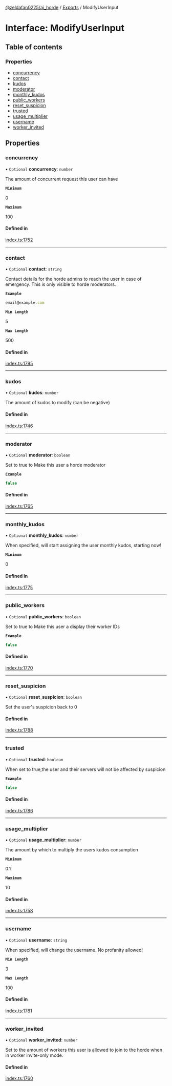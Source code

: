 [@zeldafan0225/ai_horde](../README.md) / [Exports](../modules.md) / ModifyUserInput

# Interface: ModifyUserInput

## Table of contents

### Properties

- [concurrency](ModifyUserInput.md#concurrency)
- [contact](ModifyUserInput.md#contact)
- [kudos](ModifyUserInput.md#kudos)
- [moderator](ModifyUserInput.md#moderator)
- [monthly\_kudos](ModifyUserInput.md#monthly_kudos)
- [public\_workers](ModifyUserInput.md#public_workers)
- [reset\_suspicion](ModifyUserInput.md#reset_suspicion)
- [trusted](ModifyUserInput.md#trusted)
- [usage\_multiplier](ModifyUserInput.md#usage_multiplier)
- [username](ModifyUserInput.md#username)
- [worker\_invited](ModifyUserInput.md#worker_invited)

## Properties

### concurrency

• `Optional` **concurrency**: `number`

The amount of concurrent request this user can have

**`Minimum`**

0

**`Maximum`**

100

#### Defined in

[index.ts:1752](https://github.com/ZeldaFan0225/ai_horde/blob/2b1ed8a/index.ts#L1752)

___

### contact

• `Optional` **contact**: `string`

Contact details for the horde admins to reach the user in case of emergency. This is only visible to horde moderators.

**`Example`**

```ts
email@example.com
```

**`Min Length`**

5

**`Max Length`**

500

#### Defined in

[index.ts:1795](https://github.com/ZeldaFan0225/ai_horde/blob/2b1ed8a/index.ts#L1795)

___

### kudos

• `Optional` **kudos**: `number`

The amount of kudos to modify (can be negative)

#### Defined in

[index.ts:1746](https://github.com/ZeldaFan0225/ai_horde/blob/2b1ed8a/index.ts#L1746)

___

### moderator

• `Optional` **moderator**: `boolean`

Set to true to Make this user a horde moderator

**`Example`**

```ts
false
```

#### Defined in

[index.ts:1765](https://github.com/ZeldaFan0225/ai_horde/blob/2b1ed8a/index.ts#L1765)

___

### monthly\_kudos

• `Optional` **monthly\_kudos**: `number`

When specified, will start assigning the user monthly kudos, starting now!

**`Minimum`**

0

#### Defined in

[index.ts:1775](https://github.com/ZeldaFan0225/ai_horde/blob/2b1ed8a/index.ts#L1775)

___

### public\_workers

• `Optional` **public\_workers**: `boolean`

Set to true to Make this user a display their worker IDs

**`Example`**

```ts
false
```

#### Defined in

[index.ts:1770](https://github.com/ZeldaFan0225/ai_horde/blob/2b1ed8a/index.ts#L1770)

___

### reset\_suspicion

• `Optional` **reset\_suspicion**: `boolean`

Set the user's suspicion back to 0

#### Defined in

[index.ts:1788](https://github.com/ZeldaFan0225/ai_horde/blob/2b1ed8a/index.ts#L1788)

___

### trusted

• `Optional` **trusted**: `boolean`

When set to true,the user and their servers will not be affected by suspicion

**`Example`**

```ts
false
```

#### Defined in

[index.ts:1786](https://github.com/ZeldaFan0225/ai_horde/blob/2b1ed8a/index.ts#L1786)

___

### usage\_multiplier

• `Optional` **usage\_multiplier**: `number`

The amount by which to multiply the users kudos consumption

**`Minimum`**

0.1

**`Maximum`**

10

#### Defined in

[index.ts:1758](https://github.com/ZeldaFan0225/ai_horde/blob/2b1ed8a/index.ts#L1758)

___

### username

• `Optional` **username**: `string`

When specified, will change the username. No profanity allowed!

**`Min Length`**

3

**`Max Length`**

100

#### Defined in

[index.ts:1781](https://github.com/ZeldaFan0225/ai_horde/blob/2b1ed8a/index.ts#L1781)

___

### worker\_invited

• `Optional` **worker\_invited**: `number`

Set to the amount of workers this user is allowed to join to the horde when in worker invite-only mode.

#### Defined in

[index.ts:1760](https://github.com/ZeldaFan0225/ai_horde/blob/2b1ed8a/index.ts#L1760)
